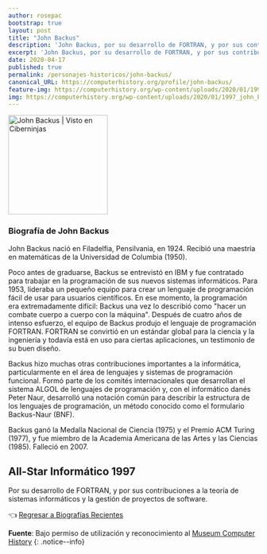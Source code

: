 ```yaml
---
author: rosepac
bootstrap: true
layout: post
title: "John Backus"
description: 'John Backus, por su desarrollo de FORTRAN, y por sus contribuciones a la teoría de sistemas informáticos y la gestión de proyectos de software.'
excerpt: 'John Backus, por su desarrollo de FORTRAN, y por sus contribuciones a la teoría de sistemas informáticos y la gestión de proyectos de software.'
date: 2020-04-17
published: true
permalink: /personajes-historicos/john-backus/
canonical_URL: https://computerhistory.org/profile/john-backus/
feature-img: https://computerhistory.org/wp-content/uploads/2020/01/1997_john_backus-e1580707691677.jpg
img: https://computerhistory.org/wp-content/uploads/2020/01/1997_john_backus-e1580707691677.jpg
---
```


<img src="https://computerhistory.org/wp-content/uploads/2020/01/1997_john_backus-e1580707691677.jpg" width="200px" high="250px" alt="John Backus | Visto en Ciberninjas" title="John Backus | Visto en Ciberninjas" />

### **Biografía de John Backus**

John Backus nació en Filadelfia, Pensilvania, en 1924. Recibió una maestría en matemáticas de la Universidad de Columbia (1950).

Poco antes de graduarse, Backus se entrevistó en IBM y fue contratado para trabajar en la programación de sus nuevos sistemas informáticos. Para 1953, lideraba un pequeño equipo para crear un lenguaje de programación fácil de usar para usuarios científicos. En ese momento, la programación era extremadamente difícil: Backus una vez lo describió como "hacer un combate cuerpo a cuerpo con la máquina". Después de cuatro años de intenso esfuerzo, el equipo de Backus produjo el lenguaje de programación FORTRAN. FORTRAN se convirtió en un estándar global para la ciencia y la ingeniería y todavía está en uso para ciertas aplicaciones, un testimonio de su buen diseño.

Backus hizo muchas otras contribuciones importantes a la informática, particularmente en el área de lenguajes y sistemas de programación funcional. Formó parte de los comités internacionales que desarrollan el sistema ALGOL de lenguajes de programación y, con el informático danés Peter Naur, desarrolló una notación común para describir la estructura de los lenguajes de programación, un método conocido como el formulario Backus-Naur (BNF).

Backus ganó la Medalla Nacional de Ciencia (1975) y el Premio ACM Turing (1977), y fue miembro de la Academia Americana de las Artes y las Ciencias (1985). Falleció en 2007.

## All-Star Informático 1997

Por su desarrollo de FORTRAN, y por sus contribuciones a la teoría de sistemas informáticos y la gestión de proyectos de software.

👈 [Regresar a Biografías Recientes](/personajes-historicos/#-biografías-agregadas-más-recientes-)

**Fuente**: Bajo permiso de utilización y reconocimiento al [Museum Computer History](https://www.computerhistory.org/ "Página web el Museo de la Historia de las Computadoras") 
{: .notice--info}